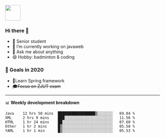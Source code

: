 <img src="https://github.com/egoist/egoist/raw/master/balloon.gif" width="50">

### Hi there 🐏

- 🌱 Senior student
- 🔭 I’m currently working on javaweb
- 💬 Ask me about anything
- 😄 Hobby: badminton & coding

### 🚀 Goals in 2020
+ 🍃Learn Spring framework
+ ~~🎓Focus on ZJUT exam~~
-------

📊 **Weekly development breakdown**
<!--START_SECTION:waka-->
```text
Java    12 hrs 50 mins  █████████████████▒░░░░░░░   69.04 % 
XML     2 hrs 9 mins    ███░░░░░░░░░░░░░░░░░░░░░░   11.56 % 
HTML    1 hr 24 mins    ██░░░░░░░░░░░░░░░░░░░░░░░   07.60 % 
Other   1 hr 2 mins     █▒░░░░░░░░░░░░░░░░░░░░░░░   05.58 % 
YAML    1 hr 1 min      █▒░░░░░░░░░░░░░░░░░░░░░░░   05.53 % 
```
<!--END_SECTION:waka-->
